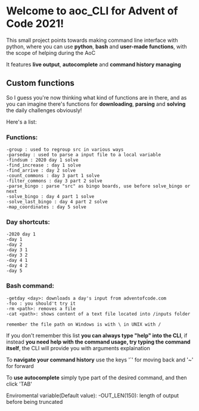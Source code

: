 # Welcome to aoc_CLI for Advent of Code 2021!
This small project points towards making command line interface
with python, where you can use **python**, **bash** and **user-made functions**, with the
scope of helping during the AoC

It features **live output**, **autocomplete** and **command history managing**

## Custom functions

So I guess you're now thinking what kind of functions are in there, and as you
can imagine there's functions for **downloading**, **parsing** and **solving** the daily
challenges obviously!

Here's a list:

   ### Functions:
    -group : used to regroup src in various ways
    -parseday : used to parse a input file to a local variable
    -findsum : 2020 day 1 solve
    -find_increase : day 1 solve 
    -find_arrive : day 2 solve
    -count_commons : day 3 part 1 solve
    -filter_commons : day 3 part 2 solve
    -parse_bingo : parse "src" as bingo boards, use before solve_bingo or next
    -solve_bingo : day 4 part 1 solve
    -solve_last_bingo : day 4 part 2 solve
    -map_coordinates : day 5 solve

   ### Day shortcuts:
    -2020 day 1 
    -day 1
    -day 2
    -day 3 1
    -day 3 2
    -day 4 1
    -day 4 2
    -day 5

   ### Bash command:
    -getday <day>: downloads a day's input from adventofcode.com
    -foo : you should't try it
    -rm <path>: removes a file
    -cat <path>: shows content of a text file located into /inputs folder
    
    remember the file path on Windows is with \ in UNIX with /

If you don't remember this list **you can always type "help" into the CLI**, if
instead **you need help with the command usage, try typing the command itself**, the
CLI will provide you with arguments explaination

To **navigate your command history** use the keys '`' for moving back and '~' for forward

To **use autocomplete** simply type part of the desired command, and then click 'TAB'

Enviromental variable(Default value):
    -OUT_LEN(150): length of output before being truncated
